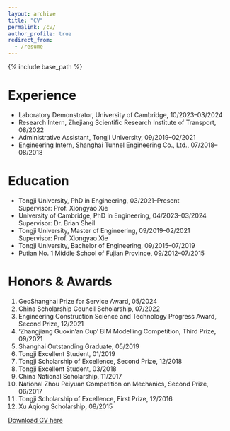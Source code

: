 ```yaml
---
layout: archive
title: "CV"
permalink: /cv/
author_profile: true
redirect_from:
  - /resume
---
```


{% include base_path %}

Experience
======
* Laboratory Demonstrator, University of Cambridge, 10/2023–03/2024
* Research Intern, Zhejiang Scientific Research Institute of Transport, 08/2022
* Administrative Assistant, Tongji University, 09/2019–02/2021
* Engineering Intern, Shanghai Tunnel Engineering Co., Ltd., 07/2018–08/2018

Education
======
* Tongji University, PhD in Engineering, 03/2021–Present  
  Supervisor: Prof. Xiongyao Xie
* University of Cambridge, PhD in Engineering, 04/2023–03/2024  
  Supervisor: Dr. Brian Sheil
* Tongji University, Master of Engineering, 09/2019–02/2021  
  Supervisor: Prof. Xiongyao Xie
* Tongji University, Bachelor of Engineering, 09/2015–07/2019
* Putian No. 1 Middle School of Fujian Province, 09/2012–07/2015

Honors & Awards
======
1.	GeoShanghai Prize for Service Award, 05/2024
2.	China Scholarship Council Scholarship, 07/2022
3.	Engineering Construction Science and Technology Progress Award, Second Prize, 12/2021
4.	‘Zhangjiang Guoxin’an Cup’ BIM Modelling Competition, Third Prize, 09/2021
5.	Shanghai Outstanding Graduate, 05/2019
6.	Tongji Excellent Student, 01/2019
7.	Tongji Scholarship of Excellence, Second Prize, 12/2018
8.	Tongji Excellent Student, 03/2018
9.	China National Scholarship, 11/2017
10.	National Zhou Peiyuan Competition on Mechanics, Second Prize, 06/2017
11.	Tongji Scholarship of Excellence, First Prize, 12/2016
12.	Xu Aqiong Scholarship, 08/2015

[Download CV here](https://linwei0763.github.io/files/CV.pdf)
